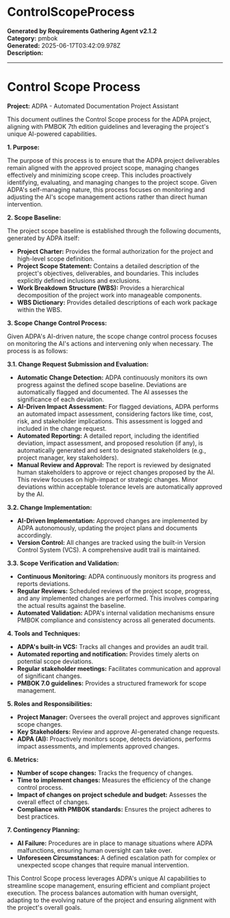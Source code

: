 # ControlScopeProcess

**Generated by Requirements Gathering Agent v2.1.2**  
**Category:** pmbok  
**Generated:** 2025-06-17T03:42:09.978Z  
**Description:** 

---

# Control Scope Process

**Project:** ADPA - Automated Documentation Project Assistant

This document outlines the Control Scope process for the ADPA project, aligning with PMBOK 7th edition guidelines and leveraging the project's unique AI-powered capabilities.

**1. Purpose:**

The purpose of this process is to ensure that the ADPA project deliverables remain aligned with the approved project scope, managing changes effectively and minimizing scope creep.  This includes proactively identifying, evaluating, and managing changes to the project scope.  Given ADPA's self-managing nature, this process focuses on monitoring and adjusting the AI's scope management actions rather than direct human intervention.

**2. Scope Baseline:**

The project scope baseline is established through the following documents, generated by ADPA itself:

* **Project Charter:**  Provides the formal authorization for the project and high-level scope definition.
* **Project Scope Statement:** Contains a detailed description of the project's objectives, deliverables, and boundaries.  This includes explicitly defined inclusions and exclusions.
* **Work Breakdown Structure (WBS):**  Provides a hierarchical decomposition of the project work into manageable components.
* **WBS Dictionary:**  Provides detailed descriptions of each work package within the WBS.

**3. Scope Change Control Process:**

Given ADPA's AI-driven nature, the scope change control process focuses on monitoring the AI's actions and intervening only when necessary.  The process is as follows:

**3.1. Change Request Submission and Evaluation:**

* **Automatic Change Detection:** ADPA continuously monitors its own progress against the defined scope baseline.  Deviations are automatically flagged and documented. The AI assesses the significance of each deviation.
* **AI-Driven Impact Assessment:**  For flagged deviations, ADPA performs an automated impact assessment, considering factors like time, cost, risk, and stakeholder implications. This assessment is logged and included in the change request.
* **Automated Reporting:**  A detailed report, including the identified deviation, impact assessment, and proposed resolution (if any), is automatically generated and sent to designated stakeholders (e.g., project manager, key stakeholders).
* **Manual Review and Approval:**  The report is reviewed by designated human stakeholders to approve or reject changes proposed by the AI. This review focuses on high-impact or strategic changes.  Minor deviations within acceptable tolerance levels are automatically approved by the AI.

**3.2. Change Implementation:**

* **AI-Driven Implementation:** Approved changes are implemented by ADPA autonomously, updating the project plans and documents accordingly.
* **Version Control:** All changes are tracked using the built-in Version Control System (VCS).  A comprehensive audit trail is maintained.

**3.3. Scope Verification and Validation:**

* **Continuous Monitoring:** ADPA continuously monitors its progress and reports deviations.
* **Regular Reviews:**  Scheduled reviews of the project scope, progress, and any implemented changes are performed. This involves comparing the actual results against the baseline.
* **Automated Validation:** ADPA's internal validation mechanisms ensure PMBOK compliance and consistency across all generated documents.

**4. Tools and Techniques:**

* **ADPA's built-in VCS:** Tracks all changes and provides an audit trail.
* **Automated reporting and notification:**  Provides timely alerts on potential scope deviations.
* **Regular stakeholder meetings:**  Facilitates communication and approval of significant changes.
* **PMBOK 7.0 guidelines:**  Provides a structured framework for scope management.

**5. Roles and Responsibilities:**

* **Project Manager:** Oversees the overall project and approves significant scope changes.
* **Key Stakeholders:** Review and approve AI-generated change requests.
* **ADPA (AI):**  Proactively monitors scope, detects deviations, performs impact assessments, and implements approved changes.

**6. Metrics:**

* **Number of scope changes:**  Tracks the frequency of changes.
* **Time to implement changes:**  Measures the efficiency of the change control process.
* **Impact of changes on project schedule and budget:**  Assesses the overall effect of changes.
* **Compliance with PMBOK standards:**  Ensures the project adheres to best practices.

**7.  Contingency Planning:**

* **AI Failure:**  Procedures are in place to manage situations where ADPA malfunctions, ensuring human oversight can take over.
* **Unforeseen Circumstances:** A defined escalation path for complex or unexpected scope changes that require manual intervention.

This Control Scope process leverages ADPA's unique AI capabilities to streamline scope management, ensuring efficient and compliant project execution.  The process balances automation with human oversight, adapting to the evolving nature of the project and ensuring alignment with the project's overall goals.
